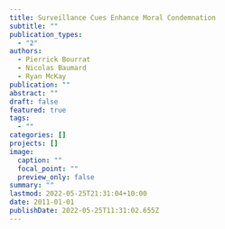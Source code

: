 ```yaml
---
title: Surveillance Cues Enhance Moral Condemnation
subtitle: ""
publication_types:
  - "2"
authors:
  - Pierrick Bourrat
  - Nicolas Baumard
  - Ryan McKay
publication: ""
abstract: ""
draft: false
featured: true
tags:
  - ""
categories: []
projects: []
image:
  caption: ""
  focal_point: ""
  preview_only: false
summary: ""
lastmod: 2022-05-25T21:31:04+10:00
date: 2011-01-01
publishDate: 2022-05-25T11:31:02.655Z
---
```

